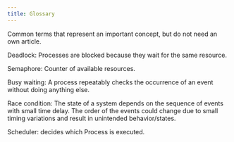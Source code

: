 ```yaml
---
title: Glossary
---
```


Common terms that represent an important concept, but do not need an own article.

Deadlock: Processes are blocked because they wait for the same resource.

Semaphore: Counter of available resources.

Busy waiting: A process repeatably checks the occurrence of an event without doing anything else.

Race condition: The state of a system depends on the sequence of events with small time delay. The order of the events could change due to small timing variations and result in unintended behavior/states.

Scheduler: decides which Process is executed.
